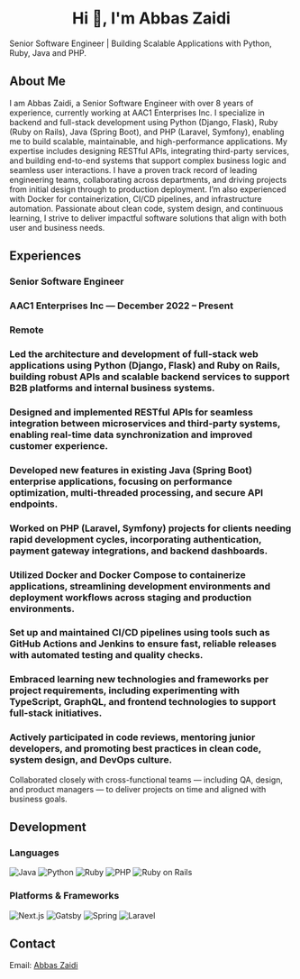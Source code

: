 <h1 align="center">Hi 👋, I'm Abbas Zaidi</h1>
Senior Software Engineer | Building Scalable Applications with Python, Ruby, Java and PHP.

## About Me
I am Abbas Zaidi, a Senior Software Engineer with over 8 years of experience, currently working at AAC1 Enterprises Inc. I specialize in backend and full-stack development using Python (Django, Flask), Ruby (Ruby on Rails), Java (Spring Boot), and PHP (Laravel, Symfony), enabling me to build scalable, maintainable, and high-performance applications. My expertise includes designing RESTful APIs, integrating third-party services, and building end-to-end systems that support complex business logic and seamless user interactions. I have a proven track record of leading engineering teams, collaborating across departments, and driving projects from initial design through to production deployment. I’m also experienced with Docker for containerization, CI/CD pipelines, and infrastructure automation. Passionate about clean code, system design, and continuous learning, I strive to deliver impactful software solutions that align with both user and business needs.

## Experiences
### Senior Software Engineer
### AAC1 Enterprises Inc — December 2022 – Present
### Remote

### Led the architecture and development of full-stack web applications using Python (Django, Flask) and Ruby on Rails, building robust APIs and scalable backend services to support B2B platforms and internal business systems.
### Designed and implemented RESTful APIs for seamless integration between microservices and third-party systems, enabling real-time data synchronization and improved customer experience.
### Developed new features in existing Java (Spring Boot) enterprise applications, focusing on performance optimization, multi-threaded processing, and secure API endpoints.
### Worked on PHP (Laravel, Symfony) projects for clients needing rapid development cycles, incorporating authentication, payment gateway integrations, and backend dashboards.
### Utilized Docker and Docker Compose to containerize applications, streamlining development environments and deployment workflows across staging and production environments.
### Set up and maintained CI/CD pipelines using tools such as GitHub Actions and Jenkins to ensure fast, reliable releases with automated testing and quality checks.
### Embraced learning new technologies and frameworks per project requirements, including experimenting with TypeScript, GraphQL, and frontend technologies to support full-stack initiatives.
### Actively participated in code reviews, mentoring junior developers, and promoting best practices in clean code, system design, and DevOps culture.
Collaborated closely with cross-functional teams — including QA, design, and product managers — to deliver projects on time and aligned with business goals.

## Development
### Languages
![Java](https://img.shields.io/badge/java-%23ED8B00.svg?style=for-the-badge&logo=java&logoColor=white)
![Python](https://img.shields.io/badge/python-3670A0?style=for-the-badge&logo=python&logoColor=ffdd54)
![Ruby](https://img.shields.io/badge/Ruby-CC342D?style=for-the-badge&logo=ruby&logoColor=white)
![PHP](https://img.shields.io/badge/php-%23ED8C00.svg?style=for-the-badge&logo=php&logoColor=white)
![Ruby on Rails](https://img.shields.io/badge/Ruby_on_Rails-CC0000?logo=ruby-on-rails&logoColor=white)

### Platforms & Frameworks
![Next.js](https://img.shields.io/badge/nextjs-%23326ce5.svg?style=for-the-badge&logo=next&logoColor=white)
![Gatsby](https://img.shields.io/badge/gatsby-FCC624?style=for-the-badge&logo=gatsby&logoColor=black)
![Spring](https://img.shields.io/badge/spring-%236DB33F.svg?style=for-the-badge&logo=spring&logoColor=white)
![Laravel](https://img.shields.io/badge/laravel-%23326ce5.svg?style=for-the-badge&logo=laravel&logoColor=black)

## Contact

Email: [Abbas Zaidi](iabbas.zee@gmail.com)
